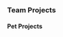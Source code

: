 <!-- ---
layout: page
title: projects 
permalink: /projects/
--- -->


### Team Projects


#### Pet Projects